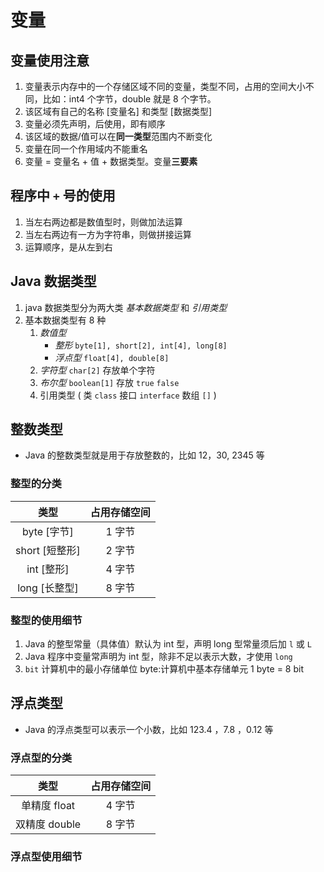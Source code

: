 # 变量

## 变量使用注意

1. 变量表示内存中的一个存储区域不同的变量，类型不同，占用的空间大小不同，比如：int4 个字节，double 就是 8 个字节。
2. 该区域有自己的名称 [变量名] 和类型 [数据类型]
3. 变量必须先声明，后使用，即有顺序
4. 该区域的数据/值可以在**同一类型**范围内不断变化
5. 变量在同一个作用域内不能重名
6. 变量 = 变量名 + 值 + 数据类型。变量**三要素**

## 程序中 `+` 号的使用

1. 当左右两边都是数值型时，则做加法运算
2. 当左右两边有一方为字符串，则做拼接运算
3. 运算顺序，是从左到右

## Java 数据类型

1. java 数据类型分为两大类 _基本数据类型_ 和 _引用类型_
2. 基本数据类型有 8 种
   1. _数值型_
      - _整形_ `byte[1], short[2], int[4], long[8]`
      - _浮点型_ `float[4], double[8]`
   2. _字符型_ `char[2]` 存放单个字符
   3. _布尔型_ `boolean[1]` 存放 `true` `false`
   4. 引用类型 ( 类 `class` 接口 `interface` 数组 `[]` )

## 整数类型

- Java 的整数类型就是用于存放整数的，比如 12，30, 2345 等

### 整型的分类

|      类型      | 占用存储空间 |
| :------------: | :----------: |
|  byte [字节]   |    1 字节    |
| short [短整形] |    2 字节    |
|   int [整形]   |    4 字节    |
| long [长整型]  |    8 字节    |

### 整型的使用细节

1. Java 的整型常量（具体值）默认为 int 型，声明 long 型常量须后加 `l` 或 `L`
2. Java 程序中变量常声明为 int 型，除非不足以表示大数，才使用 `long`
3. `bit` 计算机中的最小存储单位 byte:计算机中基本存储单元 1 byte = 8 bit

## 浮点类型

- Java 的浮点类型可以表示一个小数，比如 123.4 ，7.8 ，0.12 等

### 浮点型的分类

|     类型      | 占用存储空间 |
| :-----------: | :----------: |
| 单精度 float  |    4 字节    |
| 双精度 double |    8 字节    |

### 浮点型使用细节
